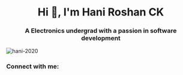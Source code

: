 <h1 align="center">Hi 👋, I'm Hani Roshan CK</h1>
<h3 align="center">A Electronics undergrad with a passion in software development</h3>

<p align="left"> <img src="https://komarev.com/ghpvc/?username=hani-2020&label=Profile%20views&color=0e75b6&style=flat" alt="hani-2020" /> </p>

<h3 align="left">Connect with me:</h3>
<p align="left">
</p>

